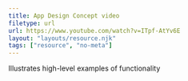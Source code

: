 ```yaml
---
title: App Design Concept video
filetype: url
url: https://www.youtube.com/watch?v=ITpf-AtYv6E
layout: "layouts/resource.njk"
tags: ["resource", "no-meta"]
---
```


Illustrates high-level examples of functionality